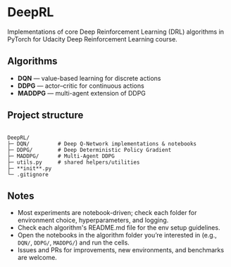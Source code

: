# DeepRL

Implementations of core Deep Reinforcement Learning (DRL) algorithms in PyTorch for Udacity Deep Reinforcement Learning course.

## Algorithms
- **DQN** — value-based learning for discrete actions  
- **DDPG** — actor–critic for continuous actions  
- **MADDPG** — multi-agent extension of DDPG

## Project structure
```

DeepRL/
├─ DQN/         # Deep Q-Network implementations & notebooks
├─ DDPG/        # Deep Deterministic Policy Gradient
├─ MADDPG/      # Multi-Agent DDPG
├─ utils.py     # shared helpers/utilities
├─ **init**.py
└─ .gitignore

````

## Notes
* Most experiments are notebook-driven; check each folder for environment choice, hyperparameters, and logging.
* Check each algorithm's README.md file for the env setup guidelines.
* Open the notebooks in the algorithm folder you’re interested in (e.g., `DQN/`, `DDPG/`, `MADDPG/`) and run the cells.
* Issues and PRs for improvements, new environments, and benchmarks are welcome.
